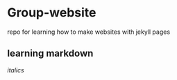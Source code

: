 # Group-website
repo for learning how to make websites with jekyll pages
## learning markdown
*italics*
